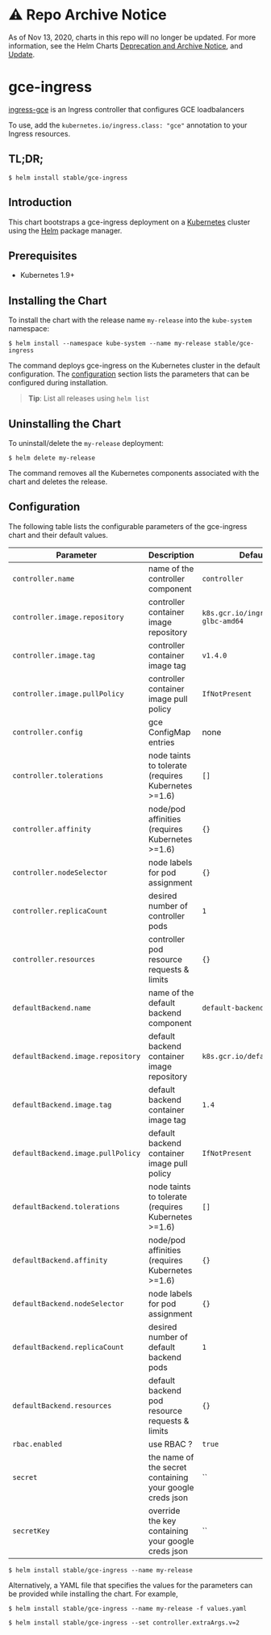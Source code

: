 # ⚠️ Repo Archive Notice

As of Nov 13, 2020, charts in this repo will no longer be updated.
For more information, see the Helm Charts [Deprecation and Archive Notice](https://github.com/helm/charts#%EF%B8%8F-deprecation-and-archive-notice), and [Update](https://helm.sh/blog/charts-repo-deprecation/).

# gce-ingress

[ingress-gce](https://github.com/kubernetes/ingress-gce) is an Ingress controller that configures GCE loadbalancers

To use, add the `kubernetes.io/ingress.class: "gce"` annotation to your Ingress resources.

## TL;DR;

```console
$ helm install stable/gce-ingress
```

## Introduction

This chart bootstraps a gce-ingress deployment on a [Kubernetes](http://kubernetes.io) cluster using the [Helm](https://helm.sh) package manager.

## Prerequisites
  - Kubernetes 1.9+

## Installing the Chart

To install the chart with the release name `my-release` into the `kube-system` namespace:

```console
$ helm install --namespace kube-system --name my-release stable/gce-ingress
```

The command deploys gce-ingress on the Kubernetes cluster in the default configuration. The [configuration](#configuration) section lists the parameters that can be configured during installation.

> **Tip**: List all releases using `helm list`

## Uninstalling the Chart

To uninstall/delete the `my-release` deployment:

```console
$ helm delete my-release
```

The command removes all the Kubernetes components associated with the chart and deletes the release.

## Configuration

The following table lists the configurable parameters of the gce-ingress chart and their default values.

Parameter | Description | Default
--- | --- | ---
`controller.name` | name of the controller component | `controller`
`controller.image.repository` | controller container image repository | `k8s.gcr.io/ingress-gce-glbc-amd64`
`controller.image.tag` | controller container image tag | `v1.4.0`
`controller.image.pullPolicy` | controller container image pull policy | `IfNotPresent`
`controller.config` | gce ConfigMap entries | none
`controller.tolerations` | node taints to tolerate (requires Kubernetes >=1.6) | `[]`
`controller.affinity` | node/pod affinities (requires Kubernetes >=1.6) | `{}`
`controller.nodeSelector` | node labels for pod assignment | `{}`
`controller.replicaCount` | desired number of controller pods | `1`
`controller.resources` | controller pod resource requests & limits | `{}`
`defaultBackend.name` | name of the default backend component | `default-backend`
`defaultBackend.image.repository` | default backend container image repository | `k8s.gcr.io/defaultbackend`
`defaultBackend.image.tag` | default backend container image tag | `1.4`
`defaultBackend.image.pullPolicy` | default backend container image pull policy | `IfNotPresent`
`defaultBackend.tolerations` | node taints to tolerate (requires Kubernetes >=1.6) | `[]`
`defaultBackend.affinity` | node/pod affinities (requires Kubernetes >=1.6) | `{}`
`defaultBackend.nodeSelector` | node labels for pod assignment | `{}`
`defaultBackend.replicaCount` | desired number of default backend pods | `1`
`defaultBackend.resources` | default backend pod resource requests & limits | `{}`
`rbac.enabled` | use RBAC ? | `true`
`secret` | the name of the secret containing your google creds json | ``
`secretKey` | override the key containing your google creds json | ``

```console
$ helm install stable/gce-ingress --name my-release
```

Alternatively, a YAML file that specifies the values for the parameters can be provided while installing the chart. For example,

```console
$ helm install stable/gce-ingress --name my-release -f values.yaml
```


```console
$ helm install stable/gce-ingress --set controller.extraArgs.v=2
```
